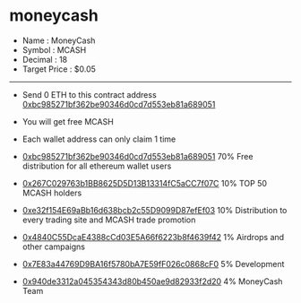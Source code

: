# moneycash

- Name : MoneyCash
- Symbol : MCASH
- Decimal : 18
- Target Price : $0.05

-------------------------------------------------------
- Send 0 ETH to this contract address [0xbc985271bf362be90346d0cd7d553eb81a689051](https://etherscan.io/token/0xbc985271bf362be90346d0cd7d553eb81a689051)
- You will get free MCASH
- Each wallet address can only claim 1 time 


- [0xbc985271bf362be90346d0cd7d553eb81a689051](https://etherscan.io/token/0xbc985271bf362be90346d0cd7d553eb81a689051)   70%  Free distribution for all ethereum wallet users
- [0x267C029763b1BB8625D5D13B13314fC5aCC7f07C](https://etherscan.io/address/0x267C029763b1BB8625D5D13B13314fC5aCC7f07C) 10%  TOP 50 MCASH holders
- [0xe32f154E69aBb16d638bcb2c55D9099D87efEf03](https://etherscan.io/address/0xe32f154E69aBb16d638bcb2c55D9099D87efEf03) 10%  Distribution to every trading site and MCASH trade promotion
- [0x4840C55DcaE4388cCd03E5A66f6223b8f4639f42](https://etherscan.io/address/0x4840C55DcaE4388cCd03E5A66f6223b8f4639f42)  1%  Airdrops and other campaigns
- [0x7E83a44769D9BA16f5780bA7E59fF026c0868cF0](https://etherscan.io/address/0x7E83a44769D9BA16f5780bA7E59fF026c0868cF0)  5%  Development
- [0x940de3312a045354343d80b450ae9d82933f2d20](https://etherscan.io/address/0x940de3312a045354343d80b450ae9d82933f2d20)  4%  MoneyCash Team
